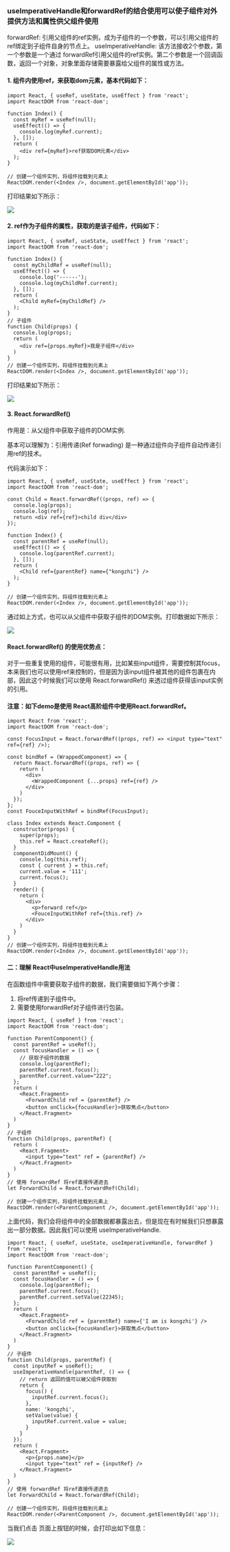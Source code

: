 ### useImperativeHandle和forwardRef的结合使用可以使子组件对外提供方法和属性供父组件使用

  forwardRef: 引用父组件的ref实例，成为子组件的一个参数，可以引用父组件的ref绑定到子组件自身的节点上。
  useImperativeHandle: 该方法接收2个参数，第一个参数是一个通过 forwardRef引用父组件的ref实例。第二个参数是一个回调函数，返回一个对象，对象里面存储需要暴露给父组件的属性或方法。

#### 1. 组件内使用ref，来获取dom元素，基本代码如下：
```
import React, { useRef, useState, useEffect } from 'react';
import ReactDOM from 'react-dom';

function Index() {
  const myRef = useRef(null);
  useEffect(() => {
    console.log(myRef.current);
  }, []);
  return (
    <div ref={myRef}>ref获取DOM元素</div>
  );
}

// 创建一个组件实列，将组件挂载到元素上
ReactDOM.render(<Index />, document.getElementById('app'));
```
  打印结果如下所示：

<img src="https://raw.githubusercontent.com/tugenhua0707/react-collection/master/images/9.jpg" /> <br />

#### 2. ref作为子组件的属性，获取的是该子组件，代码如下：
```
import React, { useRef, useState, useEffect } from 'react';
import ReactDOM from 'react-dom';

function Index() {
  const myChildRef = useRef(null);
  useEffect(() => {
    console.log('------');
    console.log(myChildRef.current);
  }, []);
  return (
    <Child myRef={myChildRef} />
  );
}
// 子组件
function Child(props) {
  console.log(props);
  return (
    <div ref={props.myRef}>我是子组件</div>
  )
}
// 创建一个组件实列，将组件挂载到元素上
ReactDOM.render(<Index />, document.getElementById('app'));
```
  打印结果如下所示：

<img src="https://raw.githubusercontent.com/tugenhua0707/react-collection/master/images/10.jpg" /> <br />

#### 3. React.forwardRef()

  作用是：从父组件中获取子组件的DOM实例. 

  基本可以理解为：引用传递(Ref forwading) 是一种通过组件向子组件自动传递引用ref的技术。

  代码演示如下：
```
import React, { useRef, useState, useEffect } from 'react';
import ReactDOM from 'react-dom';

const Child = React.forwardRef((props, ref) => {
  console.log(props);
  console.log(ref);
  return <div ref={ref}>child div</div>
});

function Index() {
  const parentRef = useRef(null);
  useEffect(() => {
    console.log(parentRef.current);
  }, []);
  return (
    <Child ref={parentRef} name={"kongzhi"} />
  );
}

// 创建一个组件实列，将组件挂载到元素上
ReactDOM.render(<Index />, document.getElementById('app'));
```
  通过如上方式，也可以从父组件中获取子组件的DOM实例。打印数据如下所示：

<img src="https://raw.githubusercontent.com/tugenhua0707/react-collection/master/images/11.jpg" /> <br />

#### React.forwardRef() 的使用优势点：

  对于一些重复使用的组件，可能很有用，比如某些input组件，需要控制其focus，本来我们也可以使用ref来控制的，但是因为该input组件被其他的组件包裹在内部，因此这个时候我们可以使用 React.forwardRef() 来透过组件获得该input实例的引用。

#### 注意：如下demo是使用 React高阶组件中使用React.forwardRef。
```
import React from 'react';
import ReactDOM from 'react-dom';

const FocusInput = React.forwardRef((props, ref) => <input type="text" ref={ref} />);

const bindRef = (WrappedComponent) => {
  return React.forwardRef((props, ref) => {
    return (
      <div>
        <WrappedComponent {...props} ref={ref} />
      </div>
    )
  });
};
const FouceInputWithRef = bindRef(FocusInput);

class Index extends React.Component {
  constructor(props) {
    super(props);
    this.ref = React.createRef();
  }
  componentDidMount() {
    console.log(this.ref);
    const { current } = this.ref;
    current.value = '111';
    current.focus();
  }
  render() {
    return (
      <div>
        <p>forward ref</p>
        <FouceInputWithRef ref={this.ref} />
      </div>
    )
  }
}
// 创建一个组件实列，将组件挂载到元素上
ReactDOM.render(<Index />, document.getElementById('app'));
```
#### 二：理解 React中useImperativeHandle用法

  在函数组件中需要获取子组件的数据，我们需要做如下两个步骤：
  1. 将ref传递到子组件中。
  2. 需要使用forwardRef对子组件进行包装。
```
import React, { useRef } from 'react';
import ReactDOM from 'react-dom';

function ParentComponent() {
  const parentRef = useRef();
  const focusHandler = () => {
    // 获取子组件的数据
    console.log(parentRef);
    parentRef.current.focus();
    parentRef.current.value="222";
  };
  return (
    <React.Fragment>
      <ForwardChild ref = {parentRef} />
      <button onClick={focusHandler}>获取焦点</button>
    </React.Fragment>
  )
}
// 子组件
function Child(props, parentRef) {
  return (
    <React.Fragment>
      <input type="text" ref = {parentRef} />
    </React.Fragment>
  )
}
// 使用 forwardRef 将ref直接传递进去
let ForwardChild = React.forwardRef(Child);

// 创建一个组件实列，将组件挂载到元素上
ReactDOM.render(<ParentComponent />, document.getElementById('app'));
```
  上面代码，我们会将组件中的全部数据都暴露出去，但是现在有时候我们只想暴露出一部分数据。因此我们可以使用 useImperativeHandle.
```
import React, { useRef, useState, useImperativeHandle, forwardRef } from 'react';
import ReactDOM from 'react-dom';

function ParentComponent() {
  const parentRef = useRef();
  const focusHandler = () => {
    console.log(parentRef);
    parentRef.current.focus();
    parentRef.current.setValue(22345);
  };
  return (
    <React.Fragment>
      <ForwardChild ref = {parentRef} name={'I am is kongzhi'} />
      <button onClick={focusHandler}>获取焦点</button>
    </React.Fragment>
  )
}
// 子组件
function Child(props, parentRef) {
  const inputRef = useRef();
  useImperativeHandle(parentRef, () => {
    // return 返回的值可以被父组件获取到
    return {
      focus() {
        inputRef.current.focus();
      },
      name: 'kongzhi',
      setValue(value) {
        inputRef.current.value = value;
      }
    }
  });
  return (
    <React.Fragment>
      <p>{props.name}</p>
      <input type="text" ref = {inputRef} />
    </React.Fragment>
  )
}
// 使用 forwardRef 将ref直接传递进去
let ForwardChild = React.forwardRef(Child);

// 创建一个组件实列，将组件挂载到元素上
ReactDOM.render(<ParentComponent />, document.getElementById('app'));
```
  当我们点击 页面上按钮的时候，会打印出如下信息：

<img src="https://raw.githubusercontent.com/tugenhua0707/react-collection/master/images/12.jpg" /> <br />





